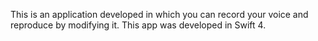 This is an application developed in which you can record your voice and reproduce by modifying it.
This app was developed in Swift 4.
